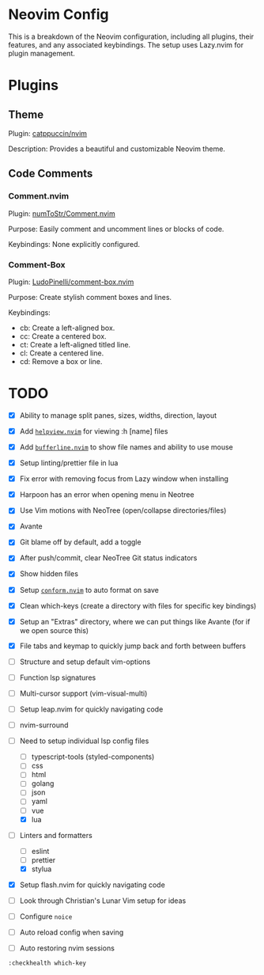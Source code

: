 # Neovim Config

This is a breakdown of the Neovim configuration, including all plugins,
their features, and any associated keybindings. The setup uses
Lazy.nvim for plugin management.

# Plugins

## Theme

Plugin: [catppuccin/nvim](https://github.com/catppuccin/nvim)

Description: Provides a beautiful and customizable Neovim theme.

## Code Comments

### Comment.nvim

Plugin: [numToStr/Comment.nvim](https://github.com/numToStr/Comment.nvim)

Purpose: Easily comment and uncomment lines or blocks of code.

Keybindings: None explicitly configured.

### Comment-Box

Plugin: [LudoPinelli/comment-box.nvim](https://github.com/LudoPinelli/comment-box.nvim)

Purpose: Create stylish comment boxes and lines.

Keybindings:

- <leader>cb: Create a left-aligned box.
- <leader>cc: Create a centered box.
- <leader>ct: Create a left-aligned titled line.
- <leader>cl: Create a centered line.
- <leader>cd: Remove a box or line.

# TODO

- [x] Ability to manage split panes, sizes, widths, direction, layout
- [x] Add [`helpview.nvim`](https://github.com/OXY2DEV/helpview.nvim) for viewing :h [name] files
- [x] Add [`bufferline.nvim`](https://github.com/akinsho/bufferline.nvim) to show file names and ability to use mouse
- [x] Setup linting/prettier file in lua
- [x] Fix error with removing focus from Lazy window when installing
- [x] Harpoon has an error when opening menu in Neotree
- [x] Use Vim motions with NeoTree (open/collapse directories/files)
- [x] Avante
- [x] Git blame off by default, add a toggle
- [x] After push/commit, clear NeoTree Git status indicators
- [x] Show hidden files
- [x] Setup [`conform.nvim`](https://github.com/stevearc/conform.nvim) to auto format on save
- [x] Clean which-keys (create a directory with files for specific key bindings)
- [x] Setup an "Extras" directory, where we can put things like Avante (for if we open source this)
- [x] File tabs and keymap to quickly jump back and forth between buffers

- [ ] Structure and setup default vim-options
- [ ] Function lsp signatures
- [ ] Multi-cursor support (vim-visual-multi)
- [ ] Setup leap.nvim for quickly navigating code
- [ ] nvim-surround
- [ ] Need to setup individual lsp config files
  - [ ] typescript-tools (styled-components)
  - [ ] css
  - [ ] html
  - [ ] golang
  - [ ] json
  - [ ] yaml
  - [ ] vue
  - [x] lua
- [ ] Linters and formatters

  - [ ] eslint
  - [ ] prettier
  - [x] stylua

- [x] Setup flash.nvim for quickly navigating code
- [ ] Look through Christian's Lunar Vim setup for ideas
- [ ] Configure `noice`
- [ ] Auto reload config when saving
- [ ] Auto restoring nvim sessions

`:checkhealth which-key`
